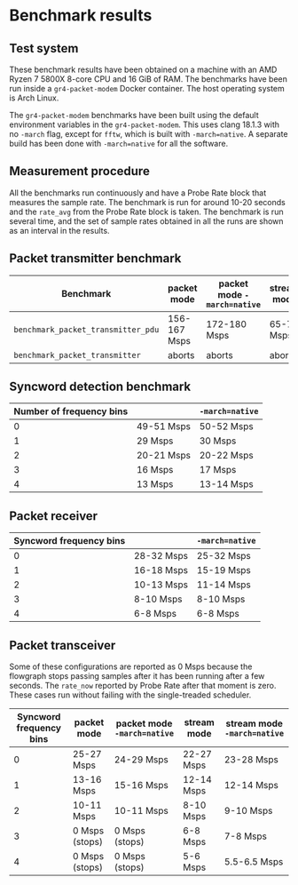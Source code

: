 # Benchmark results

## Test system

These benchmark results have been obtained on a machine with an AMD Ryzen 7
5800X 8-core CPU and 16 GiB of RAM. The benchmarks have been run inside a
`gr4-packet-modem` Docker container. The host operating system is Arch Linux.

The `gr4-packet-modem` benchmarks have been built using the default environment
variables in the `gr4-packet-modem`. This uses clang 18.1.3 with no `-march`
flag, except for `fftw`, which is built with `-march=native`. A separate build
has been done with `-march=native` for all the software.

## Measurement procedure

All the benchmarks run continuously and have a Probe Rate block that measures
the sample rate. The benchmark is run for around 10-20 seconds and the
`rate_avg` from the Probe Rate block is taken. The benchmark is run several
time, and the set of sample rates obtained in all the runs are shown as an
interval in the results.

## Packet transmitter benchmark

| **Benchmark**                      | **packet mode** | **packet mode** `-march=native` | **stream mode** | **stream mode** `-march=native` |
|------------------------------------|-----------------|---------------------------------|-----------------|---------------------------------|
| `benchmark_packet_transmitter_pdu` | 156-167 Msps    | 172-180 Msps                    | 65-72 Msps      | 100-125 Msps                    |
| `benchmark_packet_transmitter`     | aborts          | aborts                          | aborts          | aborts                          |

## Syncword detection benchmark

| **Number of frequency bins** |            | `-march=native` |
|------------------------------|------------|-----------------|
| 0                            | 49-51 Msps | 50-52 Msps      |
| 1                            | 29 Msps    | 30 Msps         |
| 2                            | 20-21 Msps | 20-22 Msps      |
| 3                            | 16 Msps    | 17 Msps         |
| 4                            | 13 Msps    | 13-14 Msps      |

## Packet receiver

| **Syncword frequency bins** |            | `-march=native` |
|-----------------------------|------------|-----------------|
| 0                           | 28-32 Msps | 25-32 Msps      |
| 1                           | 16-18 Msps | 15-19 Msps      |
| 2                           | 10-13 Msps | 11-14 Msps      |
| 3                           | 8-10 Msps  | 8-10 Msps       |
| 4                           | 6-8 Msps   | 6-8 Msps        |

## Packet transceiver

Some of these configurations are reported as 0 Msps because the flowgraph stops
passing samples after it has been running after a few seconds. The `rate_now`
reported by Probe Rate after that moment is zero. These cases run without
failing with the single-treaded scheduler.

| **Syncword frequency bins** | **packet mode** | **packet mode** `-march=native` | **stream mode** | **stream mode** `-march=native` |
|-----------------------------|-----------------|---------------------------------|-----------------|---------------------------------|
| 0                           | 25-27 Msps      | 24-29 Msps                      | 22-27 Msps      | 23-28 Msps                      |
| 1                           | 13-16 Msps      | 15-16 Msps                      | 12-14 Msps      | 12-14 Msps                      |
| 2                           | 10-11 Msps      | 10-11 Msps                      | 8-10 Msps       | 9-10 Msps                       |
| 3                           | 0 Msps (stops)  | 0 Msps (stops)                  | 6-8 Msps        | 7-8 Msps                        |
| 4                           | 0 Msps (stops)  | 0 Msps (stops)                  | 5-6 Msps        | 5.5-6.5 Msps                    |
